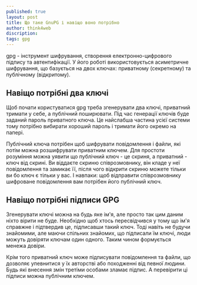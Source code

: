 ```yaml
---
published: true
layout: post
title: Що таке GnuPG і навіщо воно потрібно 
author: think4web
discription:
tags: gpg
---
```


gpg - інструмент шифрування, створення електронно-цифрового підпису та автентифікації. У його роботі використовується асиметричне шифрування, що базується на двох ключах: приватному (секретному) та публічному (відкритому). 

## Навіщо потрібні два ключі

Щоб почати користуватися gpg треба згенерувати два ключі, приватний тримати у себе, а публічний поширювати. Під час генерації ключів буде заданий пароль приватного ключа. Це найслабша частина усієї системи тому потрібно вибирати хороший пароль і тримати його окремо на папері. 

Публічний ключа потрібен щоб шифрувати повідомлення і файли, які потім можна розшифрувати приватним ключем. Для простоти розуміння можна уявити що публічний ключ - це скриня, а приватний - ключ від скрині. Ви віддаєте скриню співрозмовнику, він кладе у неї повідомлення та замикає її, після чого відкрити скриню можете тільки ви бо ключ є тільки у вас. І навпаки: щоб відправити співрозмовнику шифроване повідомлення вам потрібен його публічний ключ.

## Навіщо потрібні підписи GPG

Згенерувати ключі можна на будь яке ім'я, але просто так цим даним ніхто вірити не буде. Необхідно щоб хтось пересвідчився у тому що ім'я справжне і підтвердив це, підписавши такий ключ. Тоді навіть не будучи знайомими, але маючи спільних знайомих, що підписали їм ключі, люди можуть довіряти ключам один одного. Таким чином формується менежа довіри.

Крім того приватний ключ може підписувати повідомлення та файли, що дозволяє упевнитися у їх авторстві або походженні від певної людини. Будь які внесення змін третіми особами зламає підпис. А перевірити ці підписи можна публічним ключем.
